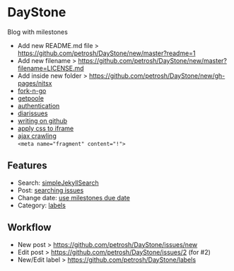 # DayStone
Blog with milestones

- Add new README.md file  > https://github.com/petrosh/DayStone/new/master?readme=1  
- Add new filename        > https://github.com/petrosh/DayStone/new/master?filename=LICENSE.md  
- Add inside new folder   > https://github.com/petrosh/DayStone/new/gh-pages/nitsx  
- [fork-n-go](http://jlord.us/forkngo/)  
- [getpoole](http://getpoole.com/)  
- [authentication](https://developer.github.com/guides/getting-started/#authentication)  
- [diarissues](https://github.com/petrosh/diarissues)  
- [writing on github](https://help.github.com/articles/writing-on-github/)  
- [apply css to iframe](http://stackoverflow.com/questions/217776/how-to-apply-css-to-iframe/217833#217833)  
- [ajax crawling](https://developers.google.com/webmasters/ajax-crawling/docs/specification)  
  ```<meta name="fragment" content="!">```

## Features

- Search: [simpleJekyllSearch](https://github.com/petrosh/raveup/blob/gh-pages/assets/js/simpleJekyllSearch.js)  
- Post: [searching issues](https://help.github.com/articles/searching-issues/)
- Change date: [use milestones due date](https://github.com/petrosh/DayStone/milestones)
- Category: [labels](https://github.com/petrosh/DayStone/labels)

## Workflow

- New post > https://github.com/petrosh/DayStone/issues/new
- Edit post > https://github.com/petrosh/DayStone/issues/2 (for #2)
- New/Edit label > https://github.com/petrosh/DayStone/labels
